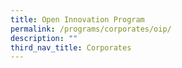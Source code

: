 ```yaml
---
title: Open Innovation Program
permalink: /programs/corporates/oip/
description: ""
third_nav_title: Corporates
---
```

